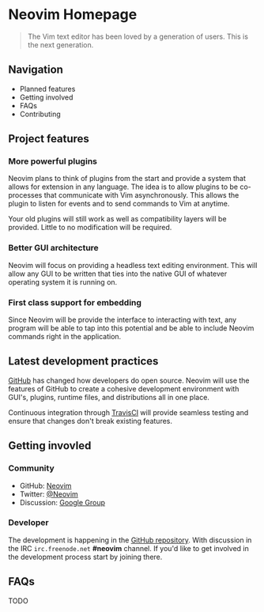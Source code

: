 # Neovim Homepage

> The Vim text editor has been loved by a generation of users.
> This is the next generation.

## Navigation

- Planned features
- Getting involved
- FAQs
- Contributing

## Project features

### More powerful plugins

Neovim plans to think of plugins from the start and provide a system that allows
for extension in any language. The idea is to allow plugins to be co-processes
that communicate with Vim asynchronously. This allows the plugin to listen for
events and to send commands to Vim at anytime.

Your old plugins will still work as well as compatibility layers will be
provided. Little to no modification will be required.

### Better GUI architecture

Neovim will focus on providing a headless text editing environment. This will
allow any GUI to be written that ties into the native GUI of whatever operating
system it is running on.

### First class support for embedding

Since Neovim will be provide the interface to interacting with text, any program
will be able to tap into this potential and be able to include Neovim commands
right in the application.

## Latest development practices

[GitHub][github] has changed how developers do open source. Neovim will use the
features of GitHub to create a cohesive development environment with GUI's,
plugins, runtime files, and distributions all in one place.

Continuous integration through [TravisCI][travis] will provide seamless testing
and ensure that changes don't break existing features.

## Getting invovled

### Community

- GitHub: [Neovim][neovim-org]
- Twitter: [@Neovim][twitter]
- Discussion: [Google Group][google-group]

### Developer

The development is happening in the [GitHub repository][github]. With discussion
in the IRC `irc.freenode.net` **#neovim** channel. If you'd like to get involved
in the development process start by joining there.

## FAQs

TODO

[github]: https://github.com
[google-group]: https://groups.google.com/forum/#!forum/neovim
[neovim-org]: https://github.com/neovim
[neovim]: https://github.com/neovim/neovim
[travis]: https://travis-ci.org/
[twitter]: https://twitter.com/neovim
